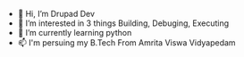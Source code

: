 - 👋 Hi, I’m Drupad Dev 
- 👀 I’m interested in 3 things Building, Debuging, Executing
- 🌱 I’m currently learning python
- 📫 I'm persuing my B.Tech From Amrita Viswa Vidyapedam

<!---
thatdoesntmatter/thatdoesntmatter is a ✨ special ✨ repository because its `README.md` (this file) appears on your GitHub profile.
You can click the Preview link to take a look at your changes.
--->
